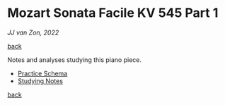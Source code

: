 Mozart Sonata Facile KV 545 Part 1
==================================

*JJ van Zon, 2022*

[back](..)

Notes and analyses studying this piano piece.

- [Practice Schema](mozart-sonata-facile-part-1-practice-schema.md)
- [Studying Notes](mozart-sonata-facile-part-1-studying-notes.md)

[back](..)